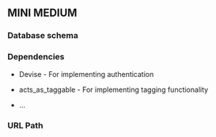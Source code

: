 ## MINI MEDIUM


### Database schema

### Dependencies

* Devise - For implementing authentication

* acts_as_taggable - For implementing tagging functionality

*  ...

### URL Path
